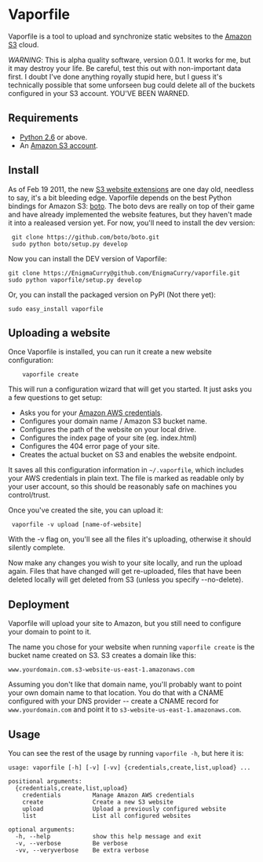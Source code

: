 Vaporfile
==========

Vaporfile is a tool to upload and synchronize static websites to the
[Amazon S3](http://aws.amazon.com/s3/) cloud.

*WARNING*: This is alpha quality software, version 0.0.1. It works for
me, but it may destroy your life. Be careful, test this out with
non-important data first. I doubt I've done anything royally stupid
here, but I guess it's technically possible that some unforseen bug could delete
all of the buckets configured in your S3 account. YOU'VE BEEN WARNED.

Requirements
------------
* [Python 2.6](http://www.python.org/download/) or above.
* An [Amazon S3 account](http://aws.amazon.com/s3/).

Install
-------

As of Feb 19 2011, the new [S3 website
extensions](http://aws.typepad.com/aws/2011/02/host-your-static-website-on-amazon-s3.html)
are one day old, needless to say, it's a bit bleeding edge. Vaporfile
depends on the best Python bindings for Amazon S3:
[boto](https://github.com/boto/boto). The boto devs are really on top
of their game and have already implemented the website features, but
they haven't made it into a realeased version yet. For now, you'll
need to install the dev version:

     git clone https://github.com/boto/boto.git
     sudo python boto/setup.py develop

Now you can install the DEV version of Vaporfile:

    git clone https://EnigmaCurry@github.com/EnigmaCurry/vaporfile.git
    sudo python vaporfile/setup.py develop

Or, you can install the packaged version on PyPI (Not there yet):

    sudo easy_install vaporfile
    
Uploading a website
-------------------

Once Vaporfile is installed, you can run it create a new website
configuration:

        vaporfile create

This will run a configuration wizard that will get you started. It
just asks you a few questions to get setup:

* Asks you for your [Amazon AWS
  credentials](https://aws-portal.amazon.com/gp/aws/developer/account/index.html?action=access-key).
* Configures your domain name / Amazon S3 bucket name.
* Configures the path of the website on your local drive.
* Configures the index page of your site (eg. index.html)
* Configures the 404 error page of your site.
* Creates the actual bucket on S3 and enables the website endpoint.

It saves all this configuration information in `~/.vaporfile`,
which includes your AWS credentials in plain text. The file is marked as readable
only by your user account, so this should be reasonably safe on
machines you control/trust.

Once you've created the site, you can upload it:

     vaporfile -v upload [name-of-website]

With the -v flag on, you'll see all the files it's uploading,
otherwise it should silently complete.

Now make any changes you wish to your site locally, and run the upload
again. Files that have changed will get re-uploaded, files that have
been deleted locally will get deleted from S3 (unless you specify --no-delete).

Deployment
----------

Vaporfile will upload your site to Amazon, but you still need to
configure your domain to point to it.

The name you chose for your website when running `vaporfile create`
is the bucket name created on S3. S3 creates a domain like this:

    www.yourdomain.com.s3-website-us-east-1.amazonaws.com

Assuming you don't like that domain name, you'll probably want to
point your own domain name to that location. You do that with a CNAME
configured with your DNS provider -- create a CNAME record for
`www.yourdomain.com` and point it to `s3-website-us-east-1.amazonaws.com`.

Usage
-----

You can see the rest of the usage by running `vaporfile -h`, but here
it is:

    usage: vaporfile [-h] [-v] [-vv] {credentials,create,list,upload} ...
    
    positional arguments:
      {credentials,create,list,upload}
        credentials         Manage Amazon AWS credentials
        create              Create a new S3 website
        upload              Upload a previously configured website
        list                List all configured websites
    
    optional arguments:
      -h, --help            show this help message and exit
      -v, --verbose         Be verbose
      -vv, --veryverbose    Be extra verbose
    
